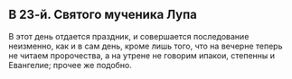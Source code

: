 
## В 23-й. Святого мученика Лупа

В этот день отдается праздник, и совершается последование неизменно, 
как и в сам день, кроме лишь того, что на вечерне теперь не читаем 
пророчества, а на утрене не говорим ипакои, степенны и Евангелие; 
прочее же подобно. 
